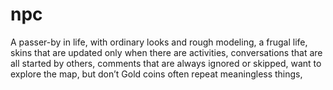 # npc
A passer-by in life, with ordinary looks and rough modeling, a frugal life, skins that are updated only when there are activities, conversations that are all started by others, comments that are always ignored or skipped, want to explore the map, but don’t Gold coins often repeat meaningless things, 
